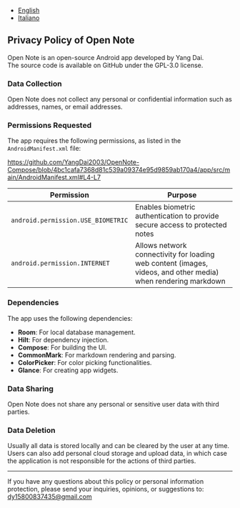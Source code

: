 - [English](PRIVACY_POLICY.md)
- [Italiano](PRIVACY_POLICY.it.md)

## Privacy Policy of Open Note

Open Note is an open-source Android app developed by Yang Dai.  
The source code is available on GitHub under the GPL-3.0 license.

### Data Collection

Open Note does not collect any personal or confidential information such as addresses, names, or email addresses.

### Permissions Requested

The app requires the following permissions, as listed in the `AndroidManifest.xml` file:

https://github.com/YangDai2003/OpenNote-Compose/blob/4bc1cafa7368d81c539a09374e95d9859ab170a4/app/src/main/AndroidManifest.xml#L4-L7

| Permission                         | Purpose                                                                                                       |
|------------------------------------|---------------------------------------------------------------------------------------------------------------|
| `android.permission.USE_BIOMETRIC` | Enables biometric authentication to provide secure access to protected notes                                  |
| `android.permission.INTERNET`      | Allows network connectivity for loading web content (images, videos, and other media) when rendering markdown |

### Dependencies

The app uses the following dependencies:

- **Room**: For local database management.
- **Hilt**: For dependency injection.
- **Compose**: For building the UI.
- **CommonMark**: For markdown rendering and parsing.
- **ColorPicker**: For color picking functionalities.
- **Glance**: For creating app widgets.

### Data Sharing

Open Note does not share any personal or sensitive user data with third parties.

### Data Deletion

Usually all data is stored locally and can be cleared by the user at any time.  
Users can also add personal cloud storage and upload data, in which case the application is not responsible for the actions of third parties.

---

If you have any questions about this policy or personal information protection, please send your inquiries, opinions, or suggestions to: dy15800837435@gmail.com